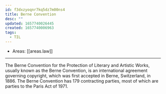 ```yaml
---
id: f3dxzyoqnr7kq5dz7m00ns4
title: Berne Convention
desc: ""
updated: 1657740026445
created: 1657740006963
tags:
  - TIL
---
```


- Areas: [[areas.law]]

---

The Berne Convention for the Protection of Literary and Artistic Works, usually known as the Berne Convention, is an international agreement governing copyright, which was first accepted in Berne, Switzerland, in 1886. The Berne Convention has 179 contracting parties, most of which are parties to the Paris Act of 1971.
